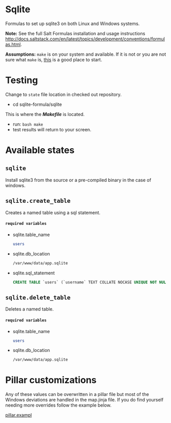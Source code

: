 # Sqlite

Formulas to set up sqlite3 on both Linux and Windows systems.

**Note:**
See the full Salt Formulas installation and usage instructions
<http://docs.saltstack.com/en/latest/topics/development/conventions/formulas.html>.

**Assumptions:**
`make` is on your system and available. If it is not or you are not sure what
`make` is, [this](https://www.gnu.org/software/make/) is a good place to start.

# Testing

Change to `state` file location in checked out repository.

- cd sqlite-formula/sqlite

This is where the ***Makefile*** is located.

- run: `bash make`
- test results will return to your screen.

# Available states

## `sqlite`

Install sqlite3 from the source or a pre-compiled binary in the case of windows.

## `sqlite.create_table`

Creates a named table using a sql statement.

#### `required variables`

* sqlite.table_name
    ```bash
    users
    ```
* sqlite.db_location
    ```bash
    /var/www/data/app.sqlite
    ```
* sqlite.sql_statement
    ```sql
    CREATE TABLE `users` (`username` TEXT COLLATE NOCASE UNIQUE NOT NULL, `password` BLOB NOT NULL, `salt` BLOB NOT NULL, `last_login` INT)
    ```

## `sqlite.delete_table`

Deletes a named table.

#### `required variables`

* sqlite.table_name
    ```bash
    users
    ```
* sqlite.db_location
    ```bash
    /var/www/data/app.sqlite
    ```

# Pillar customizations

Any of these values can be overwritten in a pillar file but most of the Windows
deviations are handled in the map.jinja file. If you do find yourself needing
more overrides follow the example below.

[pillar.exampl](sqlite/tests/pillar/sqlite/init.sls)
